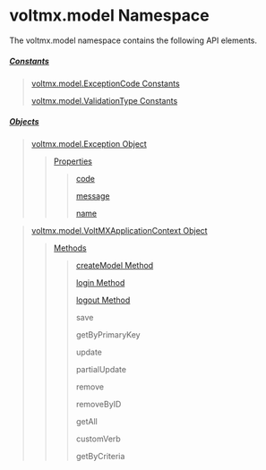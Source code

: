                         




voltmx.model Namespace
====================

The voltmx.model namespace contains the following API elements.

##### [Constants](voltmx.model_Constants.md)

> [voltmx.model.ExceptionCode Constants](voltmx.model_Constants.md#ExceptionCode)
> 
> [voltmx.model.ValidationType Constants](voltmx.model_Constants.md#ValidationType)

##### [Objects](voltmx.model_Objects.md)

> [voltmx.model.Exception Object](voltmx.model.Exception_Object.md)
> 
> > [Properties](voltmx.model.Exception_Properties.md)
> > 
> > > [code](voltmx.model.Exception_Properties.md)
> > > 
> > > [message](voltmx.model.Exception_Properties.md#message)
> > > 
> > > [name](voltmx.model.Exception_Properties.md#name)

> [voltmx.model.VoltMXApplicationContext Object](voltmx.model.VoltMXApplicationContext_Object.md)
> 
> > [Methods](voltmx.model.VoltMXApplicationContext_Methods.md)
> > 
> > > [createModel Method](voltmx.model.VoltMXApplicationContext_Methods.md#createModel)
> > > 
> > > [login Method](voltmx.model.VoltMXApplicationContext_Methods.md#login)
> > > 
> > > [logout Method](voltmx.model.VoltMXApplicationContext_Methods.md#logout)
> > > 
> > > save
> > > 
> > > getByPrimaryKey
> > > 
> > > update
> > > 
> > > partialUpdate
> > > 
> > > remove
> > > 
> > > removeByID
> > > 
> > > getAll
> > > 
> > > customVerb
> > > 
> > > getByCriteria
